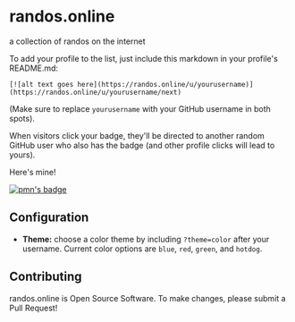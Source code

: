 #  randos.online

a collection of randos on the internet

To add your profile to the list, just include this markdown in your profile's README.md: 

`[![alt text goes here](https://randos.online/u/yourusername)](https://randos.online/u/yourusername/next)`

(Make sure to replace `yourusername` with your GitHub username in both spots).

When visitors click your badge, they'll be directed to another random GitHub user who also has the badge (and other profile clicks will lead to yours). 

Here's mine! 

[![pmn's badge](https://www.randos.online/u/pmn)](https://randos.online/u/pmn/next)

## Configuration
  * **Theme:** choose a color theme by including `?theme=color` after your username. 
Current color options are `blue`, `red`, `green`, and `hotdog`.

## Contributing
randos.online is Open Source Software. To make changes, please submit a Pull Request! 
